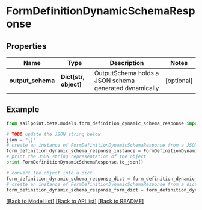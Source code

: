 # FormDefinitionDynamicSchemaResponse


## Properties

Name | Type | Description | Notes
------------ | ------------- | ------------- | -------------
**output_schema** | **Dict[str, object]** | OutputSchema holds a JSON schema generated dynamically | [optional] 

## Example

```python
from sailpoint.beta.models.form_definition_dynamic_schema_response import FormDefinitionDynamicSchemaResponse

# TODO update the JSON string below
json = "{}"
# create an instance of FormDefinitionDynamicSchemaResponse from a JSON string
form_definition_dynamic_schema_response_instance = FormDefinitionDynamicSchemaResponse.from_json(json)
# print the JSON string representation of the object
print FormDefinitionDynamicSchemaResponse.to_json()

# convert the object into a dict
form_definition_dynamic_schema_response_dict = form_definition_dynamic_schema_response_instance.to_dict()
# create an instance of FormDefinitionDynamicSchemaResponse from a dict
form_definition_dynamic_schema_response_form_dict = form_definition_dynamic_schema_response.from_dict(form_definition_dynamic_schema_response_dict)
```
[[Back to Model list]](../README.md#documentation-for-models) [[Back to API list]](../README.md#documentation-for-api-endpoints) [[Back to README]](../README.md)


